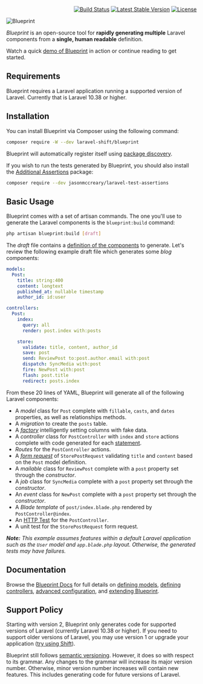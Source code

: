 <p align="right">
    <a href="https://github.com/laravel-shift/blueprint/actions"><img src="https://github.com/laravel-shift/blueprint/workflows/Build/badge.svg" alt="Build Status"></a>
    <a href="https://packagist.org/packages/laravel-shift/blueprint"><img src="https://poser.pugx.org/laravel-shift/blueprint/v/stable.svg" alt="Latest Stable Version"></a>
    <a href="https://github.com/badges/poser/blob/master/LICENSE"><img src="https://poser.pugx.org/laravel-shift/blueprint/license.svg" alt="License"></a>
</p>

![Blueprint](blueprint-logo.png)

_Blueprint_ is an open-source tool for **rapidly generating multiple** Laravel components from a **single, human readable** definition.

Watch a quick [demo of Blueprint](https://www.youtube.com/watch?v=A_gUCwni_6c) in action or continue reading to get started.


## Requirements
Blueprint requires a Laravel application running a supported version of Laravel. Currently that is Laravel 10.38 or higher.


## Installation
You can install Blueprint via Composer using the following command:

```sh
composer require -W --dev laravel-shift/blueprint
```

Blueprint will automatically register itself using [package discovery](https://laravel.com/docs/packages#package-discovery).

If you wish to run the tests generated by Blueprint, you should also install the [Additional Assertions](https://github.com/jasonmccreary/laravel-test-assertions) package:

```sh
composer require --dev jasonmccreary/laravel-test-assertions
```


## Basic Usage
Blueprint comes with a set of artisan commands. The one you'll use to generate the Laravel components is the `blueprint:build` command:

```sh
php artisan blueprint:build [draft]
```

The _draft_ file contains a [definition of the components](https://blueprint.laravelshift.com/docs/generating-components/) to generate. Let's review the following example draft file which generates some _blog_ components:

```yaml
models:
  Post:
    title: string:400
    content: longtext
    published_at: nullable timestamp
    author_id: id:user

controllers:
  Post:
    index:
      query: all
      render: post.index with:posts

    store:
      validate: title, content, author_id
      save: post
      send: ReviewPost to:post.author.email with:post
      dispatch: SyncMedia with:post
      fire: NewPost with:post
      flash: post.title
      redirect: posts.index
```

From these 20 lines of YAML, Blueprint will generate all of the following Laravel components:

- A _model_ class for `Post` complete with `fillable`, `casts`, and `dates` properties, as well as relationships methods.
- A _migration_ to create the `posts` table.
- A [_factory_](https://laravel.com/docs/database-testing) intelligently setting columns with fake data.
- A _controller_ class for `PostController` with `index` and `store` actions complete with code generated for each [statement](https://blueprint.laravelshift.com/docs/controller-statements/).
- _Routes_ for the `PostController` actions.
- A [_form request_](https://laravel.com/docs/validation#form-request-validation) of `StorePostRequest` validating `title` and `content` based on the `Post` model definition.
- A _mailable_ class for `ReviewPost` complete with a `post` property set through the _constructor_.
- A _job_ class for `SyncMedia` complete with a `post` property set through the _constructor_.
- An _event_ class for `NewPost` complete with a `post` property set through the _constructor_.
- A _Blade template_ of `post/index.blade.php` rendered by `PostController@index`.
- An [HTTP Test](https://laravel.com/docs/http-tests) for the `PostController`.
- A unit test for the `StorePostRequest` form request.

_**Note:** This example assumes features within a default Laravel application such as the `User` model and `app.blade.php` layout. Otherwise, the generated tests may have failures._


## Documentation
Browse the [Blueprint Docs](https://blueprint.laravelshift.com/) for full details on [defining models](https://blueprint.laravelshift.com/docs/defining-models/), [defining controllers](https://blueprint.laravelshift.com/docs/defining-controllers/), [advanced configuration](https://blueprint.laravelshift.com/docs/advanced-configuration/), and [extending Blueprint](https://blueprint.laravelshift.com/docs/extending-blueprint/).


## Support Policy
Starting with version 2, Blueprint only generates code for supported versions of Laravel (currently Laravel 10.38 or higher). If you need to support older versions of Laravel, you may use version 1 or upgrade your application ([try using Shift](https://laravelshift.com)).

Blueprint still follows [semantic versioning](https://semver.org/). However, it does so with respect to its grammar. Any changes to the grammar will increase its major version number. Otherwise, minor version number increases will contain new features. This includes generating code for future versions of Laravel.
